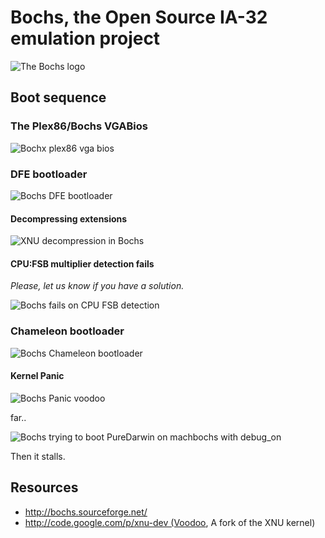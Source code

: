 # Bochs, the Open Source IA-32 emulation project

![The Bochs logo](https://sites.google.com/a/puredarwin.org/puredarwin/developers/bochs/Bochs%20logo.gif?attredirects=0)

## Boot sequence

### The Plex86/Bochs VGABios
![Bochx plex86 vga bios](https://sites.google.com/a/puredarwin.org/puredarwin/developers/bochs/Bochx%20plex86%20vga%20bios.png?attredirects=0)

### DFE bootloader
![Bochs DFE bootloader](https://sites.google.com/a/puredarwin.org/puredarwin/developers/bochs/Bochs%20dfe%20bootloader.png?attredirects=0)

#### Decompressing extensions
![XNU decompression in Bochs](https://sites.google.com/a/puredarwin.org/puredarwin/developers/bochs/xnu%20decompression%20in%20Bochs.png?attredirects=0)

#### CPU:FSB multiplier detection fails
*Please, let us know if you have a solution.*

![Bochs fails on CPU FSB detection](https://sites.google.com/a/puredarwin.org/puredarwin/developers/bochs/Bochs%20fails%20on%20CPUFSB%20detection.png?attredirects=0)

### Chameleon bootloader
![Bochs Chameleon bootloader](https://sites.google.com/a/puredarwin.org/puredarwin/developers/bochs/Bochs%20chameleon%20bootloader.png?attredirects=0)

#### Kernel Panic
![Bochs Panic voodoo](https://sites.google.com/a/puredarwin.org/puredarwin/developers/bochs/Bochs%20panic%20Voodoo.png?attredirects=0)

far..

![Bochs trying to boot PureDarwin on machbochs with debug_on](https://sites.google.com/a/puredarwin.org/puredarwin/developers/bochs/Bochs%20trying%20to%20boot%20PD%20on%20machbochs%20debug_on.png?attredirects=0)

Then it stalls.

## Resources
* http://bochs.sourceforge.net/
* http://code.google.com/p/xnu-dev (Voodoo, A fork of the XNU kernel)
